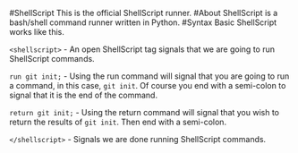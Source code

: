 #ShellScript
This is the official ShellScript runner.
#About
ShellScript is a bash/shell command runner written in Python.
#Syntax
Basic ShellScript works like this.

`<shellscript>` - An open ShellScript tag signals that we are going to run ShellScript commands.

`run git init;` - Using the run command will signal that you are going to run a command, in this case, `git init`. Of course you end with a semi-colon to signal that it is the end of the command.

`return git init;` - Using the return command will signal that you wish to return the results of `git init`. Then end with a semi-colon.

`</shellscript>` - Signals we are done running ShellScript commands.
